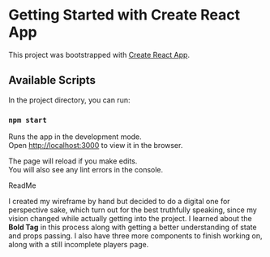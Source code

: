 # Getting Started with Create React App

This project was bootstrapped with [Create React App](https://github.com/facebook/create-react-app).

## Available Scripts

In the project directory, you can run:

### `npm start`

Runs the app in the development mode.\
Open [http://localhost:3000](http://localhost:3000) to view it in the browser.

The page will reload if you make edits.\
You will also see any lint errors in the console.

ReadMe

I created my wireframe by hand but decided to do a digital one for perspective sake, which turn out for the best truthfully speaking, since my vision changed while actually getting into the project. I learned about the <b>Bold Tag</b> in this process along with getting a better understanding of state and props passing. I also have three more components to finish working on, along with a still incomplete players page.
